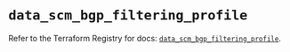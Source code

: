 # `data_scm_bgp_filtering_profile`

Refer to the Terraform Registry for docs: [`data_scm_bgp_filtering_profile`](https://registry.terraform.io/providers/paloaltonetworks/scm/1.0.2/docs/data-sources/bgp_filtering_profile).

